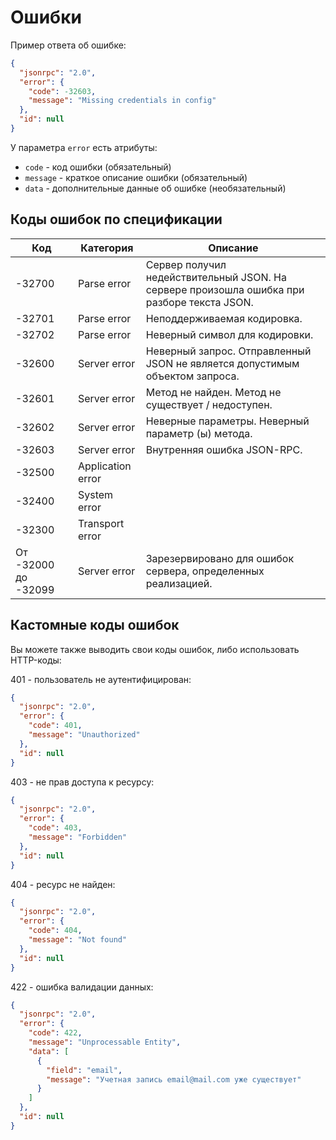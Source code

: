 # Ошибки

Пример ответа об ошибке:

```json
{
  "jsonrpc": "2.0",
  "error": {
    "code": -32603,
    "message": "Missing credentials in config"
  },
  "id": null
}
```

У параметра `error` есть атрибуты:

* `code` - код ошибки (обязательный)
* `message` - краткое описание ошибки (обязательный)
* `data` - дополнительные данные об ошибке (необязательный)

## Коды ошибок по спецификации

| Код        | Категория           | Описание
| --- | --- | ---
| -32700 | Parse error | Сервер получил недействительный JSON. На сервере произошла ошибка при разборе текста JSON.
| -32701 | Parse error | Неподдерживаемая кодировка.
| -32702 | Parse error | Неверный символ для кодировки.
| -32600 | Server error | Неверный запрос. Отправленный JSON не является допустимым объектом запроса.
| -32601 | Server error | Метод не найден. Метод не существует / недоступен.
| -32602 | Server error | Неверные параметры. Неверный параметр (ы) метода.
| -32603 | Server error | Внутренняя ошибка JSON-RPC.
| -32500 | Application error |  
| -32400 | System error |  
| -32300 | Transport error |  
| От -32000 до -32099 | Server error | Зарезервировано для ошибок сервера, определенных реализацией. 

## Кастомные коды ошибок

Вы можете также выводить свои коды ошибок, либо использовать HTTP-коды:

401 - пользователь не аутентифицирован:

```json
{
  "jsonrpc": "2.0",
  "error": {
    "code": 401,
    "message": "Unauthorized"
  },
  "id": null
}
```

403 - не прав доступа к ресурсу:

```json
{
  "jsonrpc": "2.0",
  "error": {
    "code": 403,
    "message": "Forbidden"
  },
  "id": null
}
```

404 - ресурс не найден:

```json
{
  "jsonrpc": "2.0",
  "error": {
    "code": 404,
    "message": "Not found"
  },
  "id": null
}
```

422 - ошибка валидации данных:

```json
{
  "jsonrpc": "2.0",
  "error": {
    "code": 422,
    "message": "Unprocessable Entity",
    "data": [
      {
        "field": "email",
        "message": "Учетная запись email@mail.com уже существует"
      }
    ]
  },
  "id": null
}
```
